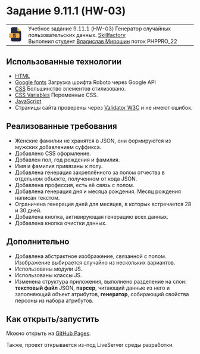 # Задание 9.11.1 (HW-03)

<table>
  <tr>
    <td>
      <img src="./assets/images/js64.png">
    </td>
    <td>
      Учебное задание 9.11.1 (HW-03) Генератор случайных пользовательских данных. 
      <a href="https://skillfactory.ru/">Skillfactory</a><br> 
      Выполнил студент <a href="https://github.com/Vlad-Miroshin">Владислав Мирошин</a> поток PHPPRO_22 
    </td>
  </tr>
</table>

## Использованные технологии

- [HTML](https://www.w3.org/TR/2021/SPSD-html52-20210128/)
- [Google fonts](https://fonts.google.com/specimen/Roboto) Загрузка шрифта Roboto через Google API
- [CSS](https://developer.mozilla.org/ru/docs/Learn/Getting_started_with_the_web/CSS_basics) Большинство элементов стилизовано.
- [CSS Variables](https://developer.mozilla.org/ru/docs/Web/CSS/Using_CSS_custom_properties) Переменные CSS.
- [JavaScript](https://262.ecma-international.org)
- Страницы сайта проверены через <a href="https://validator.w3.org/#validate_by_upload" target="_blank">Validator W3C</a> и не имеют ошибок.

## Реализованные требования

- Женские фамилии не хранятся в JSON, они формируются из мужских добавлением суффикса.
- Добавлено CSS оформление.
- Добавлен пол, год рождения и фамилия.
- Имя и фамилия привязаны к полу.
- Добавлена генерация закреплённого за полом отчества в отдельном объекте, полученном от кода JSON.
- Добавлена профессия, есть её связь с полом.
- Добавлена генерация дня и месяца рождения. Месяц рождения написан текстом.
- Ограничена генерация дней для месяцев, в которых встречается 28 и 30 дней.
- Добавлена кнопка, активирующая генерацию всех данных.
- Добавлена кнопка очистки данных.

## Дополнительно

- Добавлена абстрактное изображение, связанной с полом. Изображение выбирается случайно из нескольких вариантов.
- Использованы модули JS.
- Использованы классы JS.
- Изменена структура приложения, выполнено разделение на слои: __текстовый файл__ JSON, __парсер__, читающий данные из него и заполняющий объект атрибутов, __генератор__, собирающий свойства персоны из набора атрибутов.


## Как открыть/запустить

Можно открыть на [GitHub Pages](https://vlad-miroshin.github.io/task_9_11_1_HW_03/).

Также, проект открывается из-под LiveServer среды разработки.
